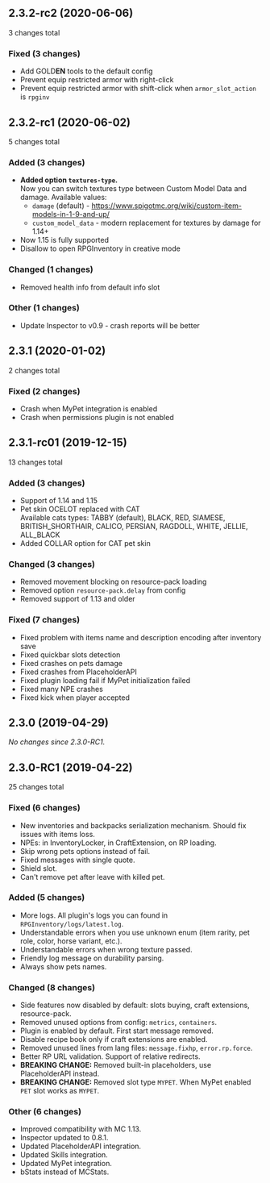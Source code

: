 <!-- Template:
## 2.X.X (YYYY-MM-DD)

X changes total

### Added (X changes)

### Changed (X changes)

### Fixed (X changes)

### Other (X changes)
-->

## 2.3.2-rc2 (2020-06-06)

3 changes total

### Fixed (3 changes)

- Add GOLD**EN** tools to the default config
- Prevent equip restricted armor with right-click
- Prevent equip restricted armor with shift-click when `armor_slot_action` is `rpginv`

## 2.3.2-rc1 (2020-06-02)

5 changes total

### Added (3 changes)

- **Added option `textures-type`.**  
  Now you can switch textures type between Custom Model Data and damage.
  Available values:
  - `damage` (default) - https://www.spigotmc.org/wiki/custom-item-models-in-1-9-and-up/
  - `custom_model_data` - modern replacement for textures by damage for 1.14+
- Now 1.15 is fully supported
- Disallow to open RPGInventory in creative mode

### Changed (1 changes)

- Removed health info from default info slot

### Other (1 changes)

- Update Inspector to v0.9 - crash reports will be better

## 2.3.1 (2020-01-02)

2 changes total

### Fixed (2 changes)

- Crash when MyPet integration is enabled
- Crash when permissions plugin is not enabled

## 2.3.1-rc01 (2019-12-15)

13 changes total

### Added (3 changes)

- Support of 1.14 and 1.15
- Pet skin OCELOT replaced with CAT  
  Available cats types: TABBY (default), BLACK, RED, SIAMESE, BRITISH_SHORTHAIR, CALICO, PERSIAN, RAGDOLL, WHITE, JELLIE, ALL_BLACK
- Added COLLAR option for CAT pet skin

### Changed (3 changes)

- Removed movement blocking on resource-pack loading
- Removed option `resource-pack.delay` from config
- Removed support of 1.13 and older

### Fixed (7 changes)

- Fixed problem with items name and description encoding after inventory save  
- Fixed quickbar slots detection
- Fixed crashes on pets damage
- Fixed crashes from PlaceholderAPI
- Fixed plugin loading fail if MyPet initialization failed
- Fixed many NPE crashes
- Fixed kick when player accepted

## 2.3.0 (2019-04-29)

*No changes since 2.3.0-RC1.*

## 2.3.0-RC1 (2019-04-22)

25 changes total

### Fixed (6 changes)

- New inventories and backpacks serialization mechanism. Should fix issues with items loss.
- NPEs: in InventoryLocker, in CraftExtension, on RP loading.
- Skip wrong pets options instead of fail.
- Fixed messages with single quote.
- Shield slot.
- Can't remove pet after leave with killed pet.

### Added (5 changes)

- More logs. All plugin's logs you can found in `RPGInventory/logs/latest.log`.
- Understandable errors when you use unknown enum (item rarity, pet role, color, horse variant, etc.).
- Understandable errors when wrong texture passed.
- Friendly log message on durability parsing.
- Always show pets names.

### Changed (8 changes)

- Side features now disabled by default: slots buying, craft extensions, resource-pack.
- Removed unused options from config: `metrics`, `containers`.
- Plugin is enabled by default. First start message removed.
- Disable recipe book only if craft extensions are enabled.
- Removed unused lines from lang files: `message.fixhp`, `error.rp.force`.
- Better RP URL validation. Support of relative redirects.
- **BREAKING CHANGE:** Removed built-in placeholders, use PlaceholderAPI instead.
- **BREAKING CHANGE:** Removed slot type `MYPET`. When MyPet enabled `PET` slot works as `MYPET`.

### Other (6 changes)

- Improved compatibility with MC 1.13.
- Inspector updated to 0.8.1.
- Updated PlaceholderAPI integration.
- Updated Skills integration.
- Updated MyPet integration.
- bStats instead of MCStats.
